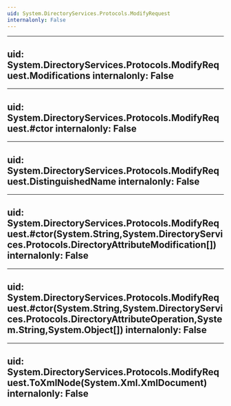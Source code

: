 ```yaml
---
uid: System.DirectoryServices.Protocols.ModifyRequest
internalonly: False
---
```


---
uid: System.DirectoryServices.Protocols.ModifyRequest.Modifications
internalonly: False
---

---
uid: System.DirectoryServices.Protocols.ModifyRequest.#ctor
internalonly: False
---

---
uid: System.DirectoryServices.Protocols.ModifyRequest.DistinguishedName
internalonly: False
---

---
uid: System.DirectoryServices.Protocols.ModifyRequest.#ctor(System.String,System.DirectoryServices.Protocols.DirectoryAttributeModification[])
internalonly: False
---

---
uid: System.DirectoryServices.Protocols.ModifyRequest.#ctor(System.String,System.DirectoryServices.Protocols.DirectoryAttributeOperation,System.String,System.Object[])
internalonly: False
---

---
uid: System.DirectoryServices.Protocols.ModifyRequest.ToXmlNode(System.Xml.XmlDocument)
internalonly: False
---
